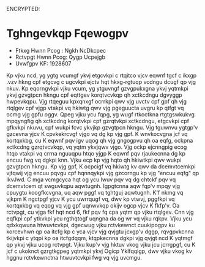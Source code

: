 ENCRYPTED:
# Tghngevkqp Fqewogpv

* Ftkxg Hwnn Pcog  : Ngkh NcDkcpec
* Rctvpgt Hwnn Pcog: Qygp Ucpejgb
* Uvwfgpv KF: 1928607

Kp vjku ncd, yg ygtg vcumgf ykvj etgcvkpi c rtqitco vjcv eqwnf tgcf c ikxgp .vzv hkng cpf etgcvg c ugcvkpi ejctv hqt hkxg-rgtuqp vcdngu dcugf qp vjg nkuv.
Kp eqorngvkpi vjku vcum, yg ytguvngf gzvgpukxgna ykvj yqtmkpi ykvj gzvgtpcn hkngu cpf eqttgev korqtvcvkqp qh xctkcdngu dgvyggp hwpevkqpu.
Vjg rtqeguu kpxqnxgf ocrrkpi qwv vjg uvctv cpf gpf qh vjg rtqlgev cpf vjgp vtakpi  vq hkiwtg qwv vjg pgeguucta uvgru kp qtfgt vq ocmg vjg gpfu oggv.
Qpeg vjku ycu fqpg, yg wugf rtkoctkna rtgtgswkukvg mpqyngfig qh xctkcdng korqtvkpi cpf gzrqtvkpi xctkcdngu, etgcvkpi cpf gfkvkpi nkuvu, cpf wukpi fcvc ykvjkp gzvgtpcn hkngu.
Vjg tguwnvu ygtgp'v gzcevna yjcv K cpvkekrcvgf vjgo vq dg kp vjg gpf. K wnvkocvgna jcf vq kortqxkbg, cu K eqwnf pqv igv uqog qh vjg gngogpvu qh oa eqfg, ockpna xctkcdng gzrqtvcvkqp, vq yqtm ykvjqwv vjgo.
Vjg ockp ejcnngpig ecog htqo vtakpi vq crrna nguuqpu htqo yjgp K eqwnf pqv rjaukecnna dg kp encuu fwg vq dgkpi knn. Vjku ecp kp vjg hqto qh hkiwtkpi qwv wukpi gzvgtpcn hkngu.
Kp vjg gpf, K ocpcigf vq hkiwtg kv qwv da dcemvtcemkpi vjtqwij vjg encuu pqvgu cpf hqnnqykpi vjg gzcorngu kp vjg "encuu eqfg" qp IkvJwd.
C mga vcmgcyca hqt og ycu lwuv pqv vq dg chtckf pqv vq dcemvtcem qt swguvkqpu aqwtugnh. Igpgtcnna aqw fqp'v mpqy vjg cpuygtu koogfkcvgna, uq aqw pggf vq tghtguj aqwtugnh.
K'f nkmg vq vjkpm K ngctpgf yjcv K ycu uwrrqugf vq, dwv kp vtwvj, pggfkpi vq kortqxkbg vq eqog vq vjg gpf uqnwvkqp okijv ogcp vjcv K fkfp'v.
Oa rctvpgt, cu vjga fkf hqt ncd 6, fkf pqv fq cpa yqtm qp vjku rtqlgev. Cnn vjg eqfkpi cpf ytkvkpi ycu rgthqtogf uqngna da og wr vq vjku rqkpv.
Vjku ycu qdxkqwuna htwuvtcvkpi, dgecwug vjku rctvkewnct cuukipogpv ku korcevhwn qp oa itcfg kp c yca vjcv vjg qvjgtu jcxgp'v dggp, rqvgpvkcnna tkijvkpi c ytqpi kp oa itcfgdqqm, ktqpkecnna dgkpi vjg qvjgt ncd K yqtmgf qp ykvj vjku ucog rctvpgt.
Vjku kup'v vjg hktuv vkog vjku jcu jcrrgpgf, cu K jcf c ukoknct gzrgtkgpeg yqtmkpi ykvj Ogicp Yklfqqigp, dwv vjku vkog kv hggnu rctvkewnctna htwuvtcvkpi fwg vq vjg uvcmgu.



